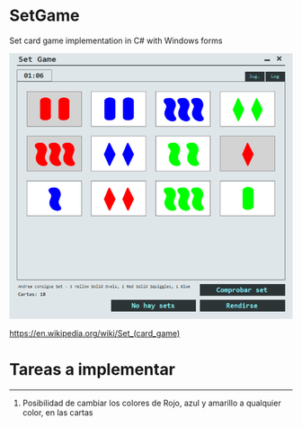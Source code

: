 # SetGame

Set card game implementation in C# with Windows forms

![principal](img/panel-principal.png)

https://en.wikipedia.org/wiki/Set_(card_game)

# Tareas a implementar
---

1. Posibilidad de cambiar los colores de Rojo, azul y amarillo a qualquier color, en las cartas

